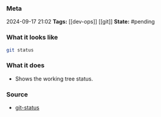 ### Meta
2024-09-17 21:02
**Tags:** [[dev-ops]] [[git]]
**State:** #pending

### What it looks like
```bash
git status
```

### What it does
- Shows the working tree status.

### Source
- [git-status](https://git-scm.com/docs/git-status)
